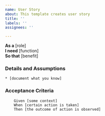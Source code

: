 ```yaml
---
name: User Story
about: This template creates user story
title: ''
labels: ''
assignees: ''

---
```


**As a** [role]  
**I need** [function]  
**So that** [benefit]  
      
### Details and Assumptions
    * [document what you know]      
### Acceptance Criteria     
```gherkin 
    Given [some context]
    When [certain action is taken]
    Then [the outcome of action is observed]
```
